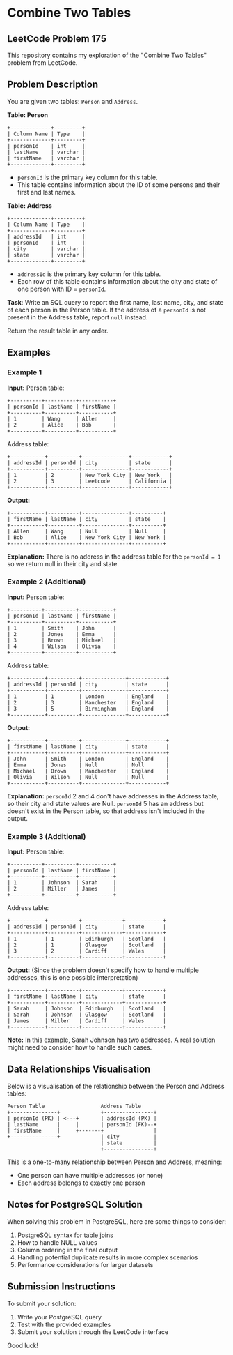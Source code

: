 # Combine Two Tables
## LeetCode Problem 175

This repository contains my exploration of the "Combine Two Tables" problem from LeetCode.

## Problem Description

You are given two tables: `Person` and `Address`.

**Table: Person**
```
+-------------+---------+
| Column Name | Type    |
+-------------+---------+
| personId    | int     |
| lastName    | varchar |
| firstName   | varchar |
+-------------+---------+
```
* `personId` is the primary key column for this table.
* This table contains information about the ID of some persons and their first and last names.

**Table: Address**
```
+-------------+---------+
| Column Name | Type    |
+-------------+---------+
| addressId   | int     |
| personId    | int     |
| city        | varchar |
| state       | varchar |
+-------------+---------+
```
* `addressId` is the primary key column for this table.
* Each row of this table contains information about the city and state of one person with ID = `personId`.

**Task**: Write an SQL query to report the first name, last name, city, and state of each person in the Person table. If the address of a `personId` is not present in the Address table, report `null` instead.

Return the result table in any order.

## Examples

### Example 1

**Input:**
Person table:
```
+----------+----------+-----------+
| personId | lastName | firstName |
+----------+----------+-----------+
| 1        | Wang     | Allen     |
| 2        | Alice    | Bob       |
+----------+----------+-----------+
```

Address table:
```
+-----------+----------+---------------+------------+
| addressId | personId | city          | state      |
+-----------+----------+---------------+------------+
| 1         | 2        | New York City | New York   |
| 2         | 3        | Leetcode      | California |
+-----------+----------+---------------+------------+
```

**Output:**
```
+-----------+----------+---------------+----------+
| firstName | lastName | city          | state    |
+-----------+----------+---------------+----------+
| Allen     | Wang     | Null          | Null     |
| Bob       | Alice    | New York City | New York |
+-----------+----------+---------------+----------+
```

**Explanation:** There is no address in the address table for the `personId = 1` so we return null in their city and state.

### Example 2 (Additional)

**Input:**
Person table:
```
+----------+----------+-----------+
| personId | lastName | firstName |
+----------+----------+-----------+
| 1        | Smith    | John      |
| 2        | Jones    | Emma      |
| 3        | Brown    | Michael   |
| 4        | Wilson   | Olivia    |
+----------+----------+-----------+
```

Address table:
```
+-----------+----------+--------------+------------+
| addressId | personId | city         | state      |
+-----------+----------+--------------+------------+
| 1         | 1        | London       | England    |
| 2         | 3        | Manchester   | England    |
| 3         | 5        | Birmingham   | England    |
+-----------+----------+--------------+------------+
```

**Output:**
```
+-----------+----------+--------------+------------+
| firstName | lastName | city         | state      |
+-----------+----------+--------------+------------+
| John      | Smith    | London       | England    |
| Emma      | Jones    | Null         | Null       |
| Michael   | Brown    | Manchester   | England    |
| Olivia    | Wilson   | Null         | Null       |
+-----------+----------+--------------+------------+
```

**Explanation:** `personId` 2 and 4 don't have addresses in the Address table, so their city and state values are Null. `personId` 5 has an address but doesn't exist in the Person table, so that address isn't included in the output.

### Example 3 (Additional)

**Input:**
Person table:
```
+----------+----------+-----------+
| personId | lastName | firstName |
+----------+----------+-----------+
| 1        | Johnson  | Sarah     |
| 2        | Miller   | James     |
+----------+----------+-----------+
```

Address table:
```
+-----------+----------+-------------+------------+
| addressId | personId | city        | state      |
+-----------+----------+-------------+------------+
| 1         | 1        | Edinburgh   | Scotland   |
| 2         | 1        | Glasgow     | Scotland   |
| 3         | 2        | Cardiff     | Wales      |
+-----------+----------+-------------+------------+
```

**Output:** (Since the problem doesn't specify how to handle multiple addresses, this is one possible interpretation)
```
+-----------+----------+-------------+------------+
| firstName | lastName | city        | state      |
+-----------+----------+-------------+------------+
| Sarah     | Johnson  | Edinburgh   | Scotland   |
| Sarah     | Johnson  | Glasgow     | Scotland   |
| James     | Miller   | Cardiff     | Wales      |
+-----------+----------+-------------+------------+
```

**Note:** In this example, Sarah Johnson has two addresses. A real solution might need to consider how to handle such cases.

## Data Relationships Visualisation

Below is a visualisation of the relationship between the Person and Address tables:

```
Person Table                  Address Table
+---------------+             +----------------+
| personId (PK) | <---+       | addressId (PK) |
| lastName      |     |       | personId (FK)--+
| firstName     |     +-------+                |
+---------------+             | city           |
                              | state          |
                              +----------------+
```

This is a one-to-many relationship between Person and Address, meaning:
- One person can have multiple addresses (or none)
- Each address belongs to exactly one person

## Notes for PostgreSQL Solution

When solving this problem in PostgreSQL, here are some things to consider:

1. PostgreSQL syntax for table joins
2. How to handle NULL values
3. Column ordering in the final output
4. Handling potential duplicate results in more complex scenarios
5. Performance considerations for larger datasets

## Submission Instructions

To submit your solution:
1. Write your PostgreSQL query
2. Test with the provided examples
3. Submit your solution through the LeetCode interface

Good luck!